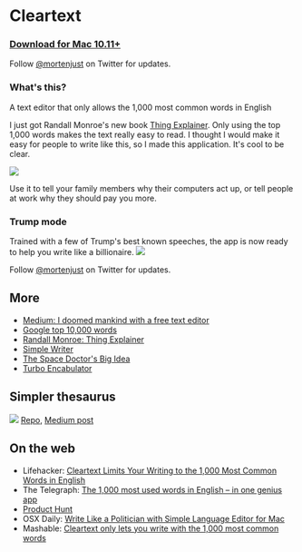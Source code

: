 # Cleartext

### <a href="https://github.com/mortenjust/cleartext-mac/releases">Download for Mac 10.11+</a>
Follow <a href="http://twitter.com/mortenjust">@mortenjust</a> on Twitter for updates. 

### What's this?
A text editor that only allows the 1,000 most common words in English

I just got Randall Monroe's new book <a href="https://xkcd.com/thing-explainer/">Thing Explainer</a>. Only using the top 1,000 words makes the text really easy to read. I thought I would make it easy for people to write like this, so I made this application. It's cool to be clear.

<img src="https://raw.githubusercontent.com/mortenjust/cleartext-mac/master/UX/cleartext.gif">

Use it to tell your family members why their computers act up, or tell people at work why they should pay you more. 

### Trump mode
Trained with a few of Trump's best known speeches, the app is now ready to help you write like a billionaire. 
<img src="https://github.com/mortenjust/cleartext-mac/blob/master/UX/trumpdemo.gif?raw=true">

Follow <a href="http://twitter.com/mortenjust">@mortenjust</a> on Twitter for updates. 

## More
* <a href="https://medium.com/@mortenjust/i-doomed-mankind-with-a-free-text-editor-ba6003319681">Medium: I doomed mankind with a free text editor</a>
* <a href="https://github.com/first20hours/google-10000-english">Google top 10,000 words</a>
* <a href="https://xkcd.com/thing-explainer/">Randall Monroe: Thing Explainer</a>
* <a href="https://xkcd.com/simplewriter/">Simple Writer</a>
* <a href="http://www.newyorker.com/tech/elements/the-space-doctors-big-idea-einstein-general-relativity">The Space Doctor's Big Idea</a>
* <a href="https://www.youtube.com/watch?v=Ac7G7xOG2Ag">Turbo Encabulator</a>

## Simpler thesaurus
<img src="https://cdn-images-1.medium.com/max/2000/1*_LdRYzVXedTJoptOAxqLFg.png">
<a href="https://github.com/mortenjust/simpler-thesaurus">Repo</a>, <a href="https://medium.com/@mortenjust/sentenced-to-rewriting-7c8bf45680b5#.szubgchgj">Medium post</a>

## On the web
* Lifehacker: <a href="http://lifehacker.com/cleartext-limits-your-writing-to-the-1-000-most-common-1767763948">Cleartext Limits Your Writing to the 1,000 Most Common Words in English</a>
* The Telegraph: <a href="http://www.telegraph.co.uk/technology/2016/03/27/the-1000-most-used-words-in-english--in-one-genius-app/">The 1,000 most used words in English – in one genius app</a>
* <a href="https://www.producthunt.com/tech/cleartext-2">Product Hunt</a>
* OSX Daily: <a href="http://osxdaily.com/2016/03/27/simple-language-text-editor-mac-cleartext/">Write Like a Politician with Simple Language Editor for Mac</a>
* Mashable: <a href="http://mashable.com/2016/03/31/cleartext-typing-app/">Cleartext only lets you write with the 1,000 most common words</a>
